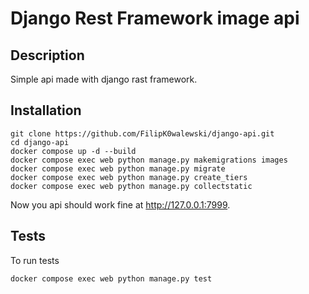 # Django Rest Framework image api

## Description

Simple api made with django rast framework.

## Installation

```
git clone https://github.com/FilipK0walewski/django-api.git
cd django-api
docker compose up -d --build
docker compose exec web python manage.py makemigrations images
docker compose exec web python manage.py migrate
docker compose exec web python manage.py create_tiers
docker compose exec web python manage.py collectstatic
```

Now you api should work fine at http://127.0.0.1:7999.

## Tests

To run tests 

```
docker compose exec web python manage.py test
```